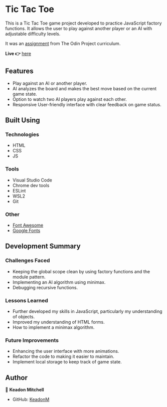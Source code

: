 # Tic Tac Toe

This is a Tic Tac Toe game project developed to practice JavaScript factory functions. It allows the user to play against another player or an AI with adjustable difficulty levels.

It was an [assignment](https://www.theodinproject.com/lessons/node-path-javascript-tic-tac-toe) from The Odin Project curriculum.

**Live 👉** [here](https://keadonm.github.io/08-odin-tictactoe/)

## Features

- Play against an AI or another player.
- AI analyzes the board and makes the best move based on the current game state.
- Option to watch two AI players play against each other.
- Responsive User-friendly interface with clear feedback on game status.

## Built Using

### Technologies

- HTML
- CSS
- JS

### Tools

- Visual Studio Code
- Chrome dev tools
- ESLint
- WSL2
- Git

### Other

- [Font Awesome](https://fontawesome.com/)
- [Google Fonts](https://fonts.google.com/)

## Development Summary

### Challenges Faced

- Keeping the global scope clean by using factory functions and the module pattern.
- Implementing an AI algorithm using minimax.
- Debugging recursive functions.

### Lessons Learned

- Further developed my skills in JavaScript, particularly my understanding of objects.
- Improved my understanding of HTML forms.
- How to implement a minimax algorithm.

### Future Improvements

- Enhancing the user interface with more animations.
- Refactor the code to making it easier to maintain.
- Implement local storage to keep track of game state.

## Author

👤 **Keadon Mitchell**

- GitHub: [KeadonM](https://github.com/keadonm)
